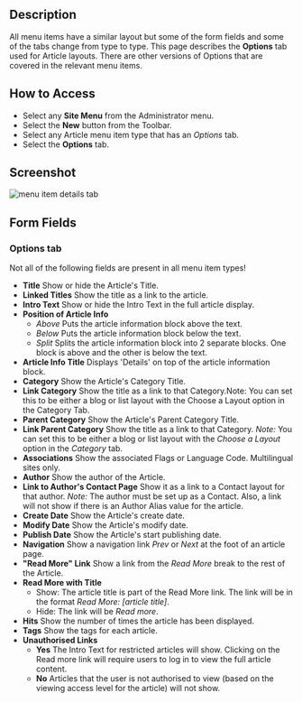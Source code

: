 <!-- Filename: Help6.x:Menu_Item_Article_Options / Display title: Menu Item Article Options -->

## Description

All menu items have a similar layout but some of the form fields and
some of the tabs change from type to type. This page describes the
**Options** tab used for Article layouts. There are other versions of Options
that are covered in the relevant menu items.

## How to Access

* Select any **Site Menu** from the Administrator menu.
* Select the **New** button from the Toolbar.
* Select any Article menu item type that has an *Options* tab.
* Select the **Options** tab.

## Screenshot

![menu item details tab](../../../en/images/menu-items-common/articles-article-options.png)

## Form Fields

### Options tab

Not all of the following fields are present in all menu item types!

- **Title** Show or hide the Article's Title.
- **Linked Titles** Show the title as a link to the article.
- **Intro Text** Show or hide the Intro Text in the full article display.
- **Position of Article Info**
  - *Above* Puts the article information block above the text.
  - *Below* Puts the article information block below the text.
  - *Split* Splits the article information block into 2 separate blocks.
    One block is above and the other is below the text.
- **Article Info Title** Displays 'Details' on top of the article
  information block.
- **Category** Show the Article's Category Title.
- **Link Category** Show the title as a link to that Category.Note: You
  can set this to be either a blog or list layout with the Choose a Layout
  option in the Category Tab.
- **Parent Category** Show the Article's Parent Category Title.
- **Link Parent Category** Show the title as a link to that
  Category. *Note:* You can set this to be either a blog or list layout
  with the *Choose a Layout* option in the *Category* tab.
- **Associations** Show the associated Flags or Language Code.
  Multilingual sites only.
- **Author** Show the author of the Article.
- **Link to Author's Contact Page** Show it as a link to a Contact
  layout for that author. *Note:* The author must be set up as a Contact.
  Also, a link will not show if there is an Author Alias value for the article.
- **Create Date** Show the Article's create date.
- **Modify Date** Show the Article's modify date.
- **Publish Date** Show the Article's start publishing date.
- **Navigation** Show a navigation link *Prev* or *Next* at the foot of an 
  article page.
- **"Read More" Link** Show a link from the *Read More* break to the rest 
  of the Article.
- **Read More with Title**
  - Show: The article title is part of the Read More link. The link will
    be in the format *Read More: \[article title\]*.
  - Hide: The link will be *Read more*.
- **Hits** Show the number of times the article has been displayed.
- **Tags** Show the tags for each article.
- **Unauthorised Links**
  - **Yes** The Intro Text for restricted articles will show. Clicking on
    the Read more link will require users to log in to view the full
    article content.
  - **No** Articles that the user is not authorised to view (based on the
    viewing access level for the article) will not show.
